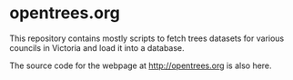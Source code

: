 # opentrees.org

This repository contains mostly scripts to fetch trees datasets for various councils in Victoria and load it into a database. 

The source code for the webpage at http://opentrees.org is also here.